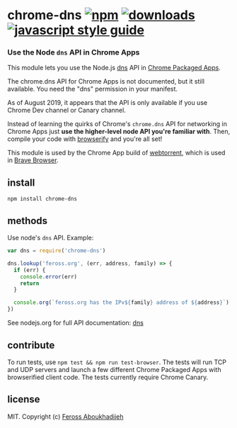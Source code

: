 # chrome-dns [![npm][npm-image]][npm-url] [![downloads][downloads-image]][downloads-url] [![javascript style guide][standard-image]][standard-url]

[npm-image]: https://img.shields.io/npm/v/chrome-dns.svg
[npm-url]: https://npmjs.org/package/chrome-dns
[downloads-image]: https://img.shields.io/npm/dm/chrome-dns.svg
[downloads-url]: https://npmjs.org/package/chrome-dns
[standard-image]: https://img.shields.io/badge/code_style-standard-brightgreen.svg
[standard-url]: https://standardjs.com

### Use the Node `dns` API in Chrome Apps

This module lets you use the Node.js [dns](https://nodejs.org/api/dns.html) API in [Chrome Packaged Apps](https://developer.chrome.com/apps/about_apps.html).

The chrome.dns API for Chrome Apps is not documented, but it still available. You need the "dns" permission in your manifest.

As of August 2019, it appears that the API is only available if you use Chrome Dev channel or Canary channel.

Instead of learning the quirks of Chrome's `chrome.dns` API for networking in Chrome Apps just **use the higher-level node API you're familiar with**. Then, compile your code with [browserify](https://github.com/substack/node-browserify) and you're all set!

This module is used by the Chrome App build of [webtorrent](https://github.com/feross/webtorrent), which is used in [Brave Browser](https://brave.com).

## install

```
npm install chrome-dns
```

## methods

Use node's `dns` API. Example:

```js
var dns = require('chrome-dns')

dns.lookup('feross.org', (err, address, family) => {
  if (err) {
    console.error(err)
    return
  }

  console.org(`feross.org has the IPv${family} address of ${address}`)
})
```

See nodejs.org for full API documentation: [dns](https://nodejs.org/api/dns.html)

## contribute

To run tests, use `npm test && npm run test-browser`. The tests will run TCP and
UDP servers and launch a few different Chrome Packaged Apps with browserified
client code. The tests currently require Chrome Canary.

## license

MIT. Copyright (c) [Feross Aboukhadijeh](https://feross.org)
